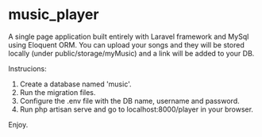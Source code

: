 # music_player
A single page application built entirely with Laravel framework and MySql using Eloquent ORM.
You can upload your songs and they will be stored locally (under public/storage/myMusic)
and a link will be added to your DB.

Instrucions:
1. Create a database named 'music'.
2. Run the migration files.
3. Configure the .env file with the DB name, username and password.
4. Run php artisan serve and go to localhost:8000/player in your browser.

Enjoy.

